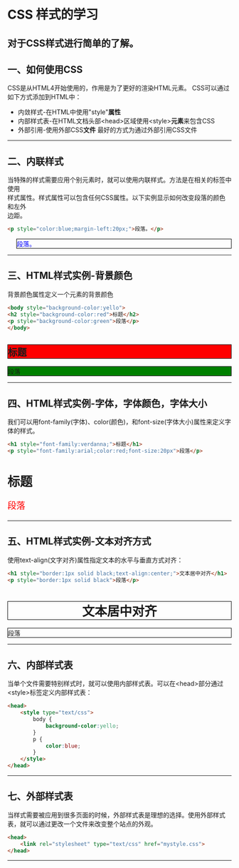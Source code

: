 # CSS 样式的学习
对于CSS样式进行简单的了解。
---
## 一、如何使用CSS
CSS是从HTML4开始使用的，作用是为了更好的渲染HTML元素。
CSS可以通过如下方式添加到HTML中：
- 内敛样式-在HTML中使用"style"**属性**
- 内部样式表-在HTML文档头部\<head>区域使用\<style>**元素**来包含CSS
- 外部引用-使用外部CSS**文件**
最好的方式为通过外部引用CSS文件  
---
## 二、内联样式
当特殊的样式需要应用个别元素时，就可以使用内联样式。方法是在相关的标签中使用  
样式属性。样式属性可以包含任何CSS属性。以下实例显示如何改变段落的颜色和左外  
边距。
```html
<p style="color:blue;margin-left:20px;">段落。</p>
```
<p style="border: 1px solid black;color:blue;margin-left:20px;">段落。</p>

--- 

## 三、HTML样式实例-背景颜色
背景颜色属性定义一个元素的背景颜色

```html
<body style="background-color:yello">
<h2 style="background-color:red">标题</h2>
<p style="background-color:green">段落</p>
</body>
```
<h2 style="border:1px solid black;background-color:red">标题</h2>
<p style="border:1px solid black;background-color:green">段落</p>

---

## 四、HTML样式实例-字体，字体颜色，字体大小
我们可以用font-family(字体)、color(颜色)，和font-size(字体大小)属性来定义字体的样式。

```html
<h1 style="font-family:verdanna;">标题</h1>
<p style="font-family:arial;color:red;font-size:20px">段落</p>
```
<h1 style="font-family:verdanna;">标题</h1>
<p style="font-family:arial;color:red;font-size:20px">段落</p>

---

## 五、HTML样式实例-文本对齐方式
使用text-align(文字对齐)属性指定文本的水平与垂直方式对齐：

```html
<h1 style="border:1px solid black;text-align:center;">文本居中对齐</h1>
<p style="border:1px solid black">段落</p>
```
<h1 style="border:1px solid black;text-align:center;">文本居中对齐</h1>
<p style="border:1px solid black">段落</p>

---

## 六、内部样式表
当单个文件需要特别样式时，就可以使用内部样式表。可以在\<head>部分通过\<style>标签定义内部样式表：

```html
<head>
	<style type="text/css">
		body {
			background-color:yello;
		}
		p {
			color:blue;
		}
	</style>
</head>
```

---

## 七、外部样式表
当样式需要被应用到很多页面的时候，外部样式表是理想的选择。使用外部样式表，就可以通过更改一个文件来改变整个站点的外观。

```html
<head>
	<link rel="stylesheet" type="text/css" href="mystyle.css">
</head>
```

---